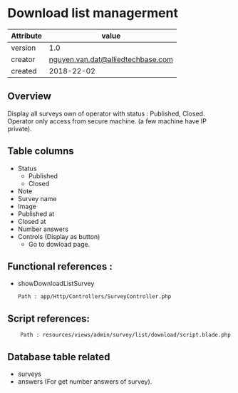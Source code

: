 # Download list managerment

Attribute | value
--------- |---------
version   | 1.0
creator   | nguyen.van.dat@alliedtechbase.com
created   | 2018-22-02


## Overview
  
Display all surveys own of operator with status : Published, Closed. Operator only access from secure machine. (a few machine have IP private).

## Table columns
   * Status
     * Published
     * Closed
   * Note
   * Survey name
   * Image
   * Published at
   * Closed at
   * Number answers
   * Controls (Display as button)
      * Go to dowload page.
   
## Functional references : 
  * showDownloadListSurvey 
     
  
        Path : app/Http/Controllers/SurveyController.php
            
## Script references: 
    
    
        Path : resources/views/admin/survey/list/download/script.blade.php
    
## Database table related
* surveys
* answers (For get number answers of survey).
    

